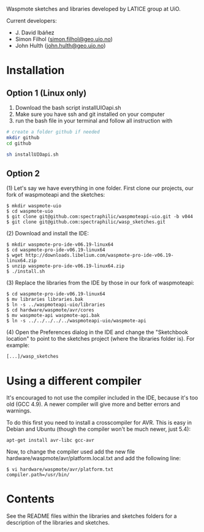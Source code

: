 Waspmote sketches and libraries developed by LATICE group at UiO.

Current developers:
- J. David Ibáñez
- Simon Filhol 	([simon.filhol@geo.uio.no](simon.filhol@geo.uio.no))
- John Hulth	([john.hulth@geo.uio.no](john.hulth@geo.uio.no))

# Installation

## Option 1 (Linux only)
1. Download the bash script installUIOapi.sh
2. Make sure you have ssh and git installed on your computer
3. run the bash file in your terminal and follow all instruction with

```bash
# create a folder github if needed
mkdir github
cd github

sh installUIOapi.sh
```


## Option 2

(1) Let's say we have everything in one folder. First clone our projects, our
fork of waspmoteapi and the sketches:

    $ mkdir waspmote-uio
    $ cd waspmote-uio
    $ git clone git@github.com:spectraphilic/waspmoteapi-uio.git -b v044
    $ git clone git@github.com:spectraphilic/wasp_sketches.git

(2) Download and install the IDE:

    $ mkdir waspmote-pro-ide-v06.19-linux64
    $ cd waspmote-pro-ide-v06.19-linux64
    $ wget http://downloads.libelium.com/waspmote-pro-ide-v06.19-linux64.zip
    $ unzip waspmote-pro-ide-v06.19-linux64.zip
    $ ./install.sh

(3) Replace the libraries from the IDE by those in our fork of waspmoteapi:

    $ cd waspmote-pro-ide-v06.19-linux64
    $ mv libraries libraries.bak
    $ ln -s ../waspmoteapi-uio/libraries
    $ cd hardware/waspmote/avr/cores
    $ mv waspmote-api waspmote-api.bak
    $ ln -s ../../../../../waspmoteapi-uio/waspmote-api

(4) Open the Preferences dialog in the IDE and change the "Sketchbook location"
to point to the sketches project (where the libraries folder is). For example:

    [...]/wasp_sketches


# Using a different compiler

It's encouraged to not use the compiler included in the IDE, because it's too
old (GCC 4.9). A newer compiler will give more and better errors and warnings.

To do this first you need to install a crosscompiler for AVR. This is easy in
Debian and Ubuntu (though the compiler won't be much newer, just 5.4):

    apt-get install avr-libc gcc-avr

Now, to change the compiler used add the new file
hardware/waspmote/avr/platform.local.txt and add the following line:

    $ vi hardware/waspmote/avr/platform.txt
    compiler.path=/usr/bin/


# Contents

See the README files within the libraries and sketches folders for a
description of the libraries and sketches.
